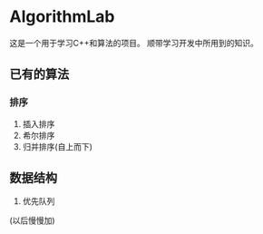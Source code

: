 # AlgorithmLab
这是一个用于学习C++和算法的项目。
顺带学习开发中所用到的知识。

## 已有的算法
### 排序
1. 插入排序
1. 希尔排序
1. 归并排序(自上而下)

## 数据结构
1. 优先队列

(以后慢慢加)